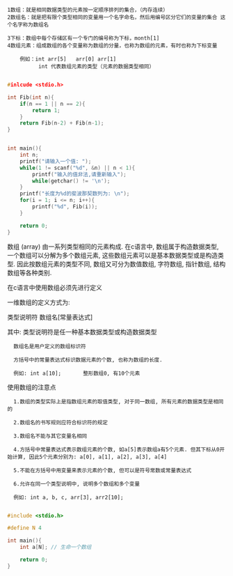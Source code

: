 	1数组：就是相同数据类型的元素按一定顺序排列的集合，（内存连续）
	2数组名：就是把有限个类型相同的变量用一个名字命名，然后用编号区分它们的变量的集合 这个名字称为数组名

	3下标：数组中每个存储区有一个专门的编号称为下标，month[1]
	4数组元素：组成数组的各个变量称为数组的分量，也称为数组的元素，有时也称为下标变量

		例如：int arr[5] 	arr[0] arr[1]
			  int 代表数组元素的类型（元素的数据类型相同）

	
	
```c

#inlcude <stdio.h>

int Fib(int n){
    if(n == 1 || n == 2){
        return 1;	
    }
    return Fib(n-2) + Fib(n-1);
}


int main(){
    int n;
    printf("请输入一个值: ");
    while(1 != scanf("%d", &n) || n < 1){
        printf("输入的值非法,请重新输入");	
        while(getchar() != '\n');
    }
    printf("长度为%d的斐波那契数列为: \n");
    for(i = 1; i <= n; i++){
    	printf("%d", Fib(i));
    }

    return 0;	
}

```

数组 (array) 由一系列类型相同的元素构成. 在c语言中, 数组属于构造数据类型, 一个数组可以分解为多个数组元素, 这些数组元素可以是基本数据类型或是构造类型. 因此按数组元素的类型不同, 数组又可分为数值数组, 字符数组, 指针数组, 结构数组等各种类别.

在c语言中使用数组必须先进行定义

一维数组的定义方式为:

类型说明符 数组名[常量表达式]

其中: 类型说明符是任一种基本数据类型或构造数据类型
    
      数组名是用户定义的数组标识符

      方括号中的常量表达式标识数据元素的个数, 也称为数组的长度.

      例如: int a[10];       整形数组0, 有10个元素


使用数组的注意点

      1.数组的类型实际上是指数组元素的取值类型, 对于同一数组, 所有元素的数据类型是相同的
      
      2.数组名的书写规则应符合标识符的规定

      3.数组名不能与其它变量名相同

      4.方括号中常量表达式表示数组元素的个数, 如a[5]表示数组a有5个元素. 但其下标从0开始计算, 因此5个元素分别为: a[0], a[1], a[2], a[3], a[4]

      5.不能在方括号中用变量来表示元素的个数, 但可以是符号常数或常量表达式

      6.允许在同一个类型说明中, 说明多个数组和多个变量

      例如: int a, b, c, arr[3], arr2[10];



```c

#include <stdio.h>

#define N 4

int main(){
    int a[N]; // 生命一个数组

    return 0;	
}

```
